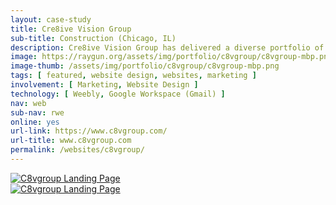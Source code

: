 ```yaml
---
layout: case-study
title: Cre8ive Vision Group
sub-title: Construction (Chicago, IL)
description: Cre8ive Vision Group has delivered a diverse portfolio of construction and rehabilitation projects throughout the Chicago area and beyond. C8V also offers comprehensive project management services, managing an average of $15 million in total project revenue annually. I translated print materials into a single page marketing portal to attract new clients by showcasing their beautiful portfolio. I also manage the Google Workspace e-mail accounts and domain management for the business.
image: https://raygun.org/assets/img/portfolio/c8vgroup/c8vgroup-mbp.png
image-thumb: /assets/img/portfolio/c8vgroup/c8vgroup-mbp.png
tags: [ featured, website design, websites, marketing ]
involvement: [ Marketing, Website Design ]
technology: [ Weebly, Google Workspace (Gmail) ]
nav: web
sub-nav: rwe
online: yes
url-link: https://www.c8vgroup.com/
url-title: www.c8vgroup.com
permalink: /websites/c8vgroup/
---
```

<div class="container-fluid brookside bg-white">
  <div class="container-fluid">
    <div class="row py-5" id="trigger-4">
      <div class="col-lg-6 mt-5" data-aos="fade-up" data-aos-once="true" data-aos-anchor="#trigger-4" data-aos-duration="400">
        <a href="/assets/img/portfolio/c8vgroup/c8vgroup-top.png" class="glightboxGallery"><img src="/assets/img/portfolio/c8vgroup/c8vgroup-top.png" alt="C8vgroup Landing Page" class="img-fluid cursor-zoom"></a> 
      </div>
      <div class="col-lg-6 mt-5" data-aos="fade-up" data-aos-once="true" data-aos-anchor="#trigger-4" data-aos-duration="800">
        <a href="/assets/img/portfolio/c8vgroup/c8vgroup-bottom.png" class="glightboxGallery"><img src="/assets/img/portfolio/c8vgroup/c8vgroup-bottom.png" alt="C8vgroup Landing Page" class="img-fluid cursor-zoom"></a> 
      </div>
    </div>
  </div>
</div>